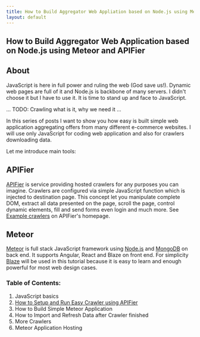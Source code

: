 ```yaml
---
title: How to Build Aggregator Web Appliation based on Node.js using Meteor and APIFier
layout: default
---
```



##  How to Build Aggregator Web Application based on Node.js using Meteor and APIFier

## About

JavaScript is here in full power and ruling the web (God save us!). Dynamic web pages are full of it and Node.js is backbone of many servers. I didn't choose it but I have to use it. It is time to stand up and face to JavaScript.

... TODO: Crawling what is it, why we need it ...

In this series of posts I want to show you how easy is built simple web application aggregating offers from many different e-commerce websites. I will use only JavaScript for coding web application and also for crawlers downloading data.

Let me introduce main tools:

## APIFier

[APIFier](http://www.apifier.com) is service providing hosted crawlers for any purposes you can imagine. Crawlers are configured via simple JavaScript function which is injected to destination page. This concept let you manipulate complete DOM, extract all data presented on the page, scroll the page, control dynamic elements, fill and send forms even login and much more. See [Example crawlers](https://www.apifier.com/) on APIFier​'s homepage.

## Meteor
[Meteor](http://www.meteor.com) is full stack JavaScript framework using [Node.js](https://nodejs.org/) and [MongoDB](https://www.mongodb.com/) on back end. It supports Angular, React  and Blaze on front end. For simplicity [Blaze](http://blazejs.org/) will be used in this tutorial because it is easy to learn and enough powerful for most web design cases.

### Table of Contents:

1. JavaScript basics
2. [How to Setup and Run Easy Crawler using APIFier](./easy-crawler-using-APIFier)
3. How to Build Simple Meteor Application
4. How to Import and Refresh Data after Crawler finished
5. More Crawlers
6. Meteor Application Hosting
